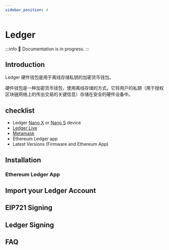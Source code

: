 ```yaml
---
sidebar_position: 4
---
```


# Ledger

:::info
  🚧 Documentation is in progress.
:::

## Introduction

Ledger 硬件钱包是用于离线存储私钥的加密货币钱包。

硬件钱包是一种加密货币钱包，使用离线存储的方式。它将用户的私钥（用于授权区块链网络上的传出交易的关键信息）存储在安全的硬件设备中。

## checklist

- Ledger [Nano X](https://shop.ledger.com/pages/ledger-nano-x) or [Nano S](https://shop.ledger.com/products/ledger-nano-s) device
- [Ledger Live](https://www.ledger.com/ledger-live) 
- [Metamask](https://metamask.io/)
- Ethereum Ledger app
- Latest Versions (Firmware and Ethereum App)

## Installation

### Ethereum Ledger App

## Import your Ledger Account

## EIP721 Signing

## Ledger Signing

## FAQ


